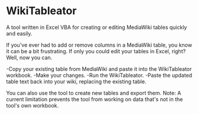 # WikiTableator
A tool written in Excel VBA for creating or editing MediaWiki tables quickly and easily.

If you've ever had to add or remove columns in a MediaWiki table, you know it can be a bit frustrating. If only
you could edit your tables in Excel, right? Well, now you can. 

-Copy your existing table from MediaWiki and paste it into the WikiTableator workbook.
-Make your changes. 
-Run the WikiTableator. 
-Paste the updated table text back into your wiki, replacing the existing table. 

You can also use the tool to create new tables and export them. 
Note: A current limitation prevents the tool from working on data that's not in the tool's own workbook. 

